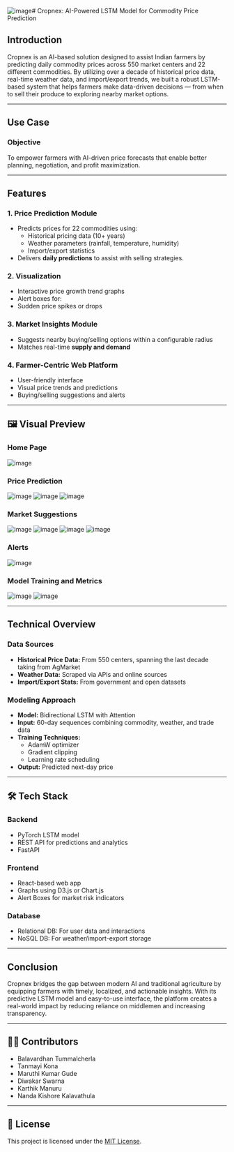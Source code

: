 ![image](https://github.com/user-attachments/assets/912cd85a-38c3-46de-8bc7-d308f9b52f08)# Cropnex: AI-Powered LSTM Model for Commodity Price Prediction

## Introduction

Cropnex is an AI-based solution designed to assist Indian farmers by predicting daily commodity prices across 550 market centers and 22 different commodities. By utilizing over a decade of historical price data, real-time weather data, and import/export trends, we built a robust LSTM-based system that helps farmers make data-driven decisions — from when to sell their produce to exploring nearby market options.

---

## Use Case

### Objective

To empower farmers with AI-driven price forecasts that enable better planning, negotiation, and profit maximization.

---

##  Features

### 1. Price Prediction Module
- Predicts prices for 22 commodities using:
  -  Historical pricing data (10+ years)
  -  Weather parameters (rainfall, temperature, humidity)
  -  Import/export statistics
- Delivers **daily predictions** to assist with selling strategies.

### 2. Visualization
-  Interactive price growth trend graphs
-  Alert boxes for:
- Sudden price spikes or drops

### 3. Market Insights Module
- Suggests nearby buying/selling options within a configurable radius
- Matches real-time **supply and demand**

### 4. Farmer-Centric Web Platform
-  User-friendly interface
-  Visual price trends and predictions
-  Buying/selling suggestions and alerts

---

## 🖼️ Visual Preview
### Home Page
![image](https://github.com/user-attachments/assets/ce59a4b9-0084-47fe-8cf5-95a11784587e)
### Price Prediction
![image](https://github.com/user-attachments/assets/e876c11d-4a0f-402b-993b-bf690b0d038b)
![image](https://github.com/user-attachments/assets/71b28009-4a03-4978-96c9-53d862c387a8)
![image](https://github.com/user-attachments/assets/cedde6d9-dfb0-45a6-a0f9-0158987e6b4a)
### Market Suggestions
![image](https://github.com/user-attachments/assets/fc37e7e2-9121-4e2d-b6c8-84645797002a)
![image](https://github.com/user-attachments/assets/14f1ac0f-ca29-45e6-8571-a7256149e893)
![image](https://github.com/user-attachments/assets/fb10e915-bb88-42a5-b23d-5ecf46eba0c2)
![image](https://github.com/user-attachments/assets/970893e0-776c-4eb7-9537-84974580dbb3)

### Alerts 
![image](https://github.com/user-attachments/assets/14d81d72-7928-43cb-97f9-3efb015f5de5)
### Model Training and Metrics
![image](https://github.com/user-attachments/assets/de296742-6392-4e17-97de-9efa9206a307)
![image](https://github.com/user-attachments/assets/47f56bb8-c559-49ad-98d7-d0513c6d492d)


---

## Technical Overview

###  Data Sources
- **Historical Price Data:** From 550 centers, spanning the last decade taking from AgMarket
- **Weather Data:** Scraped via APIs and online sources
- **Import/Export Stats:** From government and open datasets

### Modeling Approach
- **Model:** Bidirectional LSTM with Attention
- **Input:** 60-day sequences combining commodity, weather, and trade data
- **Training Techniques:**
  - AdamW optimizer
  - Gradient clipping
  - Learning rate scheduling
- **Output:** Predicted next-day price

---

## 🛠 Tech Stack

### Backend
-  PyTorch LSTM model
-  REST API for predictions and analytics
-  FastAPI

### Frontend
-  React-based web app
-  Graphs using D3.js or Chart.js
-  Alert Boxes for market risk indicators

### Database
-  Relational DB: For user data and interactions
-  NoSQL DB: For weather/import-export storage

---

##  Conclusion

Cropnex bridges the gap between modern AI and traditional agriculture by equipping farmers with timely, localized, and actionable insights. With its predictive LSTM model and easy-to-use interface, the platform creates a real-world impact by reducing reliance on middlemen and increasing transparency.

---

## 🧑‍💻 Contributors

- Balavardhan Tummalcherla
- Tanmayi Kona
- Maruthi Kumar Gude
- Diwakar Swarna
- Karthik Manuru
- Nanda Kishore Kalavathula

---

## 📄 License

This project is licensed under the [MIT License](LICENSE).

